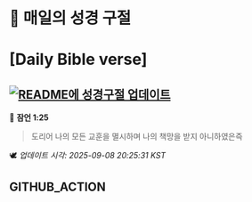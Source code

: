 # 🙏 매일의 성경 구절
# [Daily Bible verse]
## [![README에 성경구절 업데이트](https://github.com/DONGSUKA/first_test/actions/workflows/update-readme-bible.yml/badge.svg)](https://github.com/DONGSUKA/first_test/actions/workflows/update-readme-bible.yml)
<!-- START_BIBLE_VERSE -->
📖 **잠언 1:25**
> 도리어 나의 모든 교훈을 멸시하며 나의 책망을 받지 아니하였은즉

🕊️ _업데이트 시각: 2025-09-08 20:25:31 KST_
  <!-- END_BIBLE_VERSE -->
## GITHUB_ACTION
